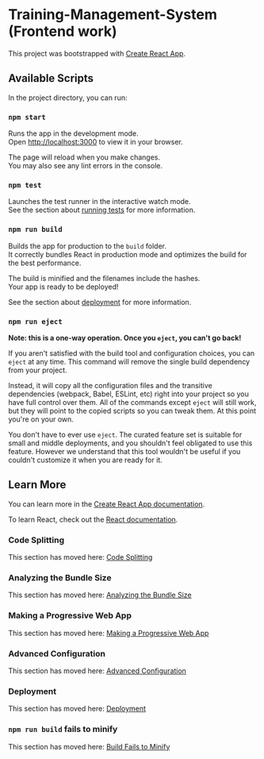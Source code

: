 # Training-Management-System (Frontend work)

This project was bootstrapped with [Create React App](https://github.com/facebook/create-react-app).

## Available Scripts

In the project directory, you can run:

### `npm start`

Runs the app in the development mode.  
Open [http://localhost:3000](http://localhost:3000) to view it in your browser.

The page will reload when you make changes.  
You may also see any lint errors in the console.

### `npm test`

Launches the test runner in the interactive watch mode.  
See the section about [running tests](https://facebook.github.io/create-react-app/docs/running-tests) for more information.

### `npm run build`

Builds the app for production to the `build` folder.  
It correctly bundles React in production mode and optimizes the build for the best performance.

The build is minified and the filenames include the hashes.  
Your app is ready to be deployed!

See the section about [deployment](https://facebook.github.io/create-react-app/docs/deployment) for more information.

### `npm run eject`

**Note: this is a one-way operation. Once you `eject`, you can't go back!**

If you aren't satisfied with the build tool and configuration choices, you can `eject` at any time. This command will remove the single build dependency from your project.

Instead, it will copy all the configuration files and the transitive dependencies (webpack, Babel, ESLint, etc) right into your project so you have full control over them. All of the commands except `eject` will still work, but they will point to the copied scripts so you can tweak them. At this point you're on your own.

You don't have to ever use `eject`. The curated feature set is suitable for small and middle deployments, and you shouldn't feel obligated to use this feature. However we understand that this tool wouldn't be useful if you couldn't customize it when you are ready for it.

## Learn More

You can learn more in the [Create React App documentation](https://facebook.github.io/create-react-app/docs/getting-started).

To learn React, check out the [React documentation](https://reactjs.org/).

### Code Splitting  
This section has moved here: [Code Splitting](https://facebook.github.io/create-react-app/docs/code-splitting)

### Analyzing the Bundle Size  
This section has moved here: [Analyzing the Bundle Size](https://facebook.github.io/create-react-app/docs/analyzing-the-bundle-size)

### Making a Progressive Web App  
This section has moved here: [Making a Progressive Web App](https://facebook.github.io/create-react-app/docs/making-a-progressive-web-app)

### Advanced Configuration  
This section has moved here: [Advanced Configuration](https://facebook.github.io/create-react-app/docs/advanced-configuration)

### Deployment  
This section has moved here: [Deployment](https://facebook.github.io/create-react-app/docs/deployment)

### `npm run build` fails to minify  
This section has moved here: [Build Fails to Minify](https://facebook.github.io/create-react-app/docs/troubleshooting#npm-run-build-fails-to-minify)
